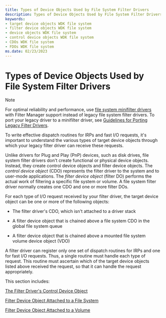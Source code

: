 ```yaml
---
title: Types of Device Objects Used by File System Filter Drivers
description: Types of Device Objects Used by File System Filter Drivers
keywords:
- target device objects WDK file system
- filter device objects WDK file system
- device objects WDK file system
- control device objects WDK file system
- CDOs WDK file system
- FDOs WDK file system
ms.date: 02/23/2023
---
```


# Types of Device Objects Used by File System Filter Drivers

> [!NOTE]
> For optimal reliability and performance, use [file system minifilter drivers](./filter-manager-concepts.md) with Filter Manager support instead of legacy file system filter drivers. To port your legacy driver to a minifilter driver, see [Guidelines for Porting Legacy Filter Drivers](guidelines-for-porting-legacy-filter-drivers.md).

To write effective dispatch routines for IRPs and fast I/O requests, it's important to understand the various types of target device objects through which your legacy filter driver can receive these requests.

Unlike drivers for Plug and Play (PnP) devices, such as disk drives, file system filter drivers don't create functional or physical device objects. Instead, they create control device objects and filter device objects. The *control device object* (CDO) represents the filter driver to the system and to user-mode applications. The *filter device object* (filter DO) performs the actual work of filtering a specific file system or volume. A file system filter driver normally creates one CDO and one or more filter DOs.

For each type of I/O request received by your filter driver, the target device object can be one or more of the following objects:

- The filter driver's CDO, which isn't attached to a driver stack

- A filter device object that is chained above a file system CDO in the global file system queue

- A filter device object that is chained above a mounted file system volume device object (VDO)

A filter driver can register only one set of dispatch routines for IRPs and one for fast I/O requests. Thus, a single routine must handle each type of request. This routine must ascertain which of the target device objects listed above received the request, so that it can handle the request appropriately.

This section includes:

[The Filter Driver's Control Device Object](the-filter-driver-s-control-device-object.md)

[Filter Device Object Attached to a File System](filter-device-object-attached-to-a-file-system.md)

[Filter Device Object Attached to a Volume](filter-device-object-attached-to-a-volume.md)
